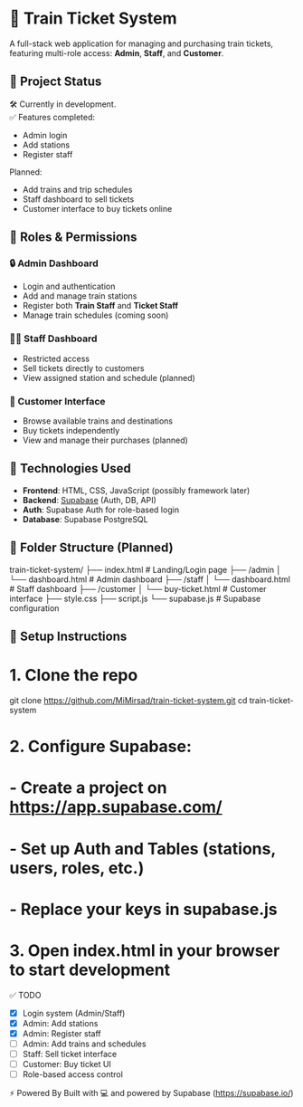 # 🚆 Train Ticket System

A full-stack web application for managing and purchasing train tickets, featuring multi-role access: **Admin**, **Staff**, and **Customer**.

## 📌 Project Status

🛠️ Currently in development.  
✅ Features completed:
- Admin login
- Add stations
- Register staff

Planned:
- Add trains and trip schedules
- Staff dashboard to sell tickets
- Customer interface to buy tickets online

## 👥 Roles & Permissions

### 🔒 Admin Dashboard
- Login and authentication
- Add and manage train stations
- Register both **Train Staff** and **Ticket Staff**
- Manage train schedules (coming soon)

### 👨‍💼 Staff Dashboard
- Restricted access
- Sell tickets directly to customers
- View assigned station and schedule (planned)

### 👤 Customer Interface
- Browse available trains and destinations
- Buy tickets independently
- View and manage their purchases (planned)

## 🧱 Technologies Used

- **Frontend**: HTML, CSS, JavaScript (possibly framework later)
- **Backend**: [Supabase](https://supabase.io/) (Auth, DB, API)
- **Auth**: Supabase Auth for role-based login
- **Database**: Supabase PostgreSQL

## 📁 Folder Structure (Planned)

train-ticket-system/
├── index.html               # Landing/Login page
├── /admin
│   └── dashboard.html       # Admin dashboard
├── /staff
│   └── dashboard.html       # Staff dashboard
├── /customer
│   └── buy-ticket.html      # Customer interface
├── style.css
├── script.js
└── supabase.js              # Supabase configuration


## 🚀 Setup Instructions

# 1. Clone the repo
git clone https://github.com/MiMirsad/train-ticket-system.git
cd train-ticket-system

# 2. Configure Supabase:
# - Create a project on https://app.supabase.com/
# - Set up Auth and Tables (stations, users, roles, etc.)
# - Replace your keys in supabase.js

# 3. Open index.html in your browser to start development

✅ TODO
- [x] Login system (Admin/Staff)
- [x] Admin: Add stations
- [x] Admin: Register staff
- [ ] Admin: Add trains and schedules
- [ ] Staff: Sell ticket interface
- [ ] Customer: Buy ticket UI
- [ ] Role-based access control

⚡ Powered By
Built with 💻 and powered by Supabase (https://supabase.io/)
